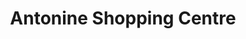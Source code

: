 ---
title: "Antonine Shopping Centre"
url: /glasgow/antonine-shopping-centre/
shop: Einkaufszentrum
---